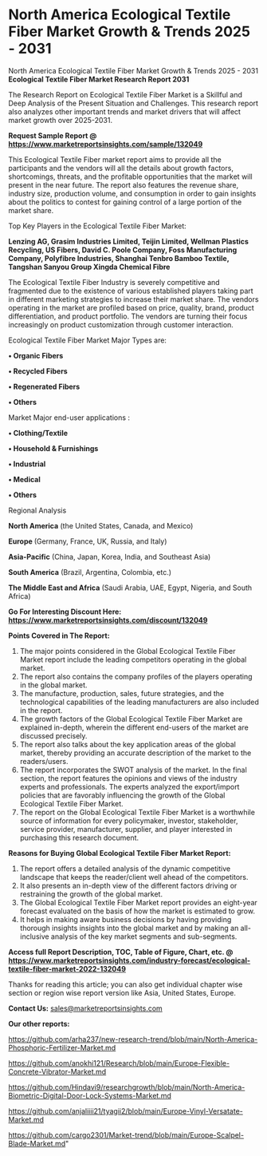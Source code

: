 # North America Ecological Textile Fiber Market Growth & Trends 2025 - 2031
North America Ecological Textile Fiber Market Growth & Trends 2025 - 2031
<strong>Ecological Textile Fiber Market Research Report 2031</strong>

The Research Report on Ecological Textile Fiber Market is a Skillful and Deep Analysis of the Present Situation and Challenges. This research report also analyzes other important trends and market drivers that will affect market growth over 2025-2031.

<strong>Request Sample Report @ <a href=https://www.marketreportsinsights.com/sample/132049>https://www.marketreportsinsights.com/sample/132049</a></strong>

This Ecological Textile Fiber market report aims to provide all the participants and the vendors will all the details about growth factors, shortcomings, threats, and the profitable opportunities that the market will present in the near future. The report also features the revenue share, industry size, production volume, and consumption in order to gain insights about the politics to contest for gaining control of a large portion of the market share.

Top Key Players in the Ecological Textile Fiber Market:

<strong>Lenzing AG, Grasim Industries Limited, Teijin Limited, Wellman Plastics Recycling, US Fibers, David C. Poole Company, Foss Manufacturing Company, Polyfibre Industries, Shanghai Tenbro Bamboo Textile, Tangshan Sanyou Group Xingda Chemical Fibre</strong>

The Ecological Textile Fiber Industry is severely competitive and fragmented due to the existence of various established players taking part in different marketing strategies to increase their market share. The vendors operating in the market are profiled based on price, quality, brand, product differentiation, and product portfolio. The vendors are turning their focus increasingly on product customization through customer interaction.

Ecological Textile Fiber Market Major Types are:

<strong>• Organic Fibers

• Recycled Fibers

• Regenerated Fibers

• Others</strong>

Market Major end-user applications :

<strong>• Clothing/Textile

• Household & Furnishings

• Industrial

• Medical

• Others</strong>

Regional Analysis

</u><strong><b>North America</b></strong> (the United States, Canada, and Mexico)

<strong><b>Europe </b></strong>(Germany, France, UK, Russia, and Italy)

<strong><b>Asia-Pacific</b></strong> (China, Japan, Korea, India, and Southeast Asia)

<strong><b>South America</b></strong> (Brazil, Argentina, Colombia, etc.)

<strong><b>The Middle East and Africa</b></strong> (Saudi Arabia, UAE, Egypt, Nigeria, and South Africa)

<strong>Go For Interesting Discount Here: <a href=https://www.marketreportsinsights.com/discount/132049>https://www.marketreportsinsights.com/discount/132049</a></strong>

<strong>Points Covered in The Report:</strong>
<ol>
  <li>The major points considered in the Global Ecological Textile Fiber Market report include the leading competitors operating in the global market.</li>
  <li>The report also contains the company profiles of the players operating in the global market.</li>
  <li>The manufacture, production, sales, future strategies, and the technological capabilities of the leading manufacturers are also included in the report.</li>
  <li>The growth factors of the Global Ecological Textile Fiber Market are explained in-depth, wherein the different end-users of the market are discussed precisely.</li>
  <li>The report also talks about the key application areas of the global market, thereby providing an accurate description of the market to the readers/users.</li>
  <li>The report incorporates the SWOT analysis of the market. In the final section, the report features the opinions and views of the industry experts and professionals. The experts analyzed the export/import policies that are favorably influencing the growth of the Global Ecological Textile Fiber Market.</li>
  <li>The report on the Global Ecological Textile Fiber Market is a worthwhile source of information for every policymaker, investor, stakeholder, service provider, manufacturer, supplier, and player interested in purchasing this research document.</li>
</ol>
<strong>Reasons for Buying Global Ecological Textile Fiber Market Report:</strong>

<ol>
  <li>The report offers a detailed analysis of the dynamic competitive landscape that keeps the reader/client well ahead of the competitors.</li>
  <li>It also presents an in-depth view of the different factors driving or restraining the growth of the global market.</li>
  <li>The Global Ecological Textile Fiber Market report provides an eight-year forecast evaluated on the basis of how the market is estimated to grow.</li>
  <li>It helps in making aware business decisions by having providing thorough insights insights into the global market and by making an all-inclusive analysis of the key market segments and sub-segments.</li>
</ol>
<strong>Access full Report Description, TOC, Table of Figure, Chart, etc. @ <a href=https://www.marketreportsinsights.com/industry-forecast/ecological-textile-fiber-market-2022-132049>https://www.marketreportsinsights.com/industry-forecast/ecological-textile-fiber-market-2022-132049</a></strong>


Thanks for reading this article; you can also get individual chapter wise section or region wise report version like Asia, United States, Europe.

<strong>Contact Us:</strong>
sales@marketreportsinsights.com

<strong>Our other reports:</strong>

<a href=https://github.com/arha237/new-research-trend/blob/main/North-America-Phosphoric-Fertilizer-Market.md>https://github.com/arha237/new-research-trend/blob/main/North-America-Phosphoric-Fertilizer-Market.md</a>

<a href=https://github.com/anokhi121/Research/blob/main/Europe-Flexible-Concrete-Vibrator-Market.md>https://github.com/anokhi121/Research/blob/main/Europe-Flexible-Concrete-Vibrator-Market.md</a>

<a href=https://github.com/Hindavi9/researchgrowth/blob/main/North-America-Biometric-Digital-Door-Lock-Systems-Market.md>https://github.com/Hindavi9/researchgrowth/blob/main/North-America-Biometric-Digital-Door-Lock-Systems-Market.md</a>

<a href=https://github.com/anjaliiii21/tyagii2/blob/main/Europe-Vinyl-Versatate-Market.md>https://github.com/anjaliiii21/tyagii2/blob/main/Europe-Vinyl-Versatate-Market.md</a>

<a href=https://github.com/cargo2301/Market-trend/blob/main/Europe-Scalpel-Blade-Market.md>https://github.com/cargo2301/Market-trend/blob/main/Europe-Scalpel-Blade-Market.md</a>"
